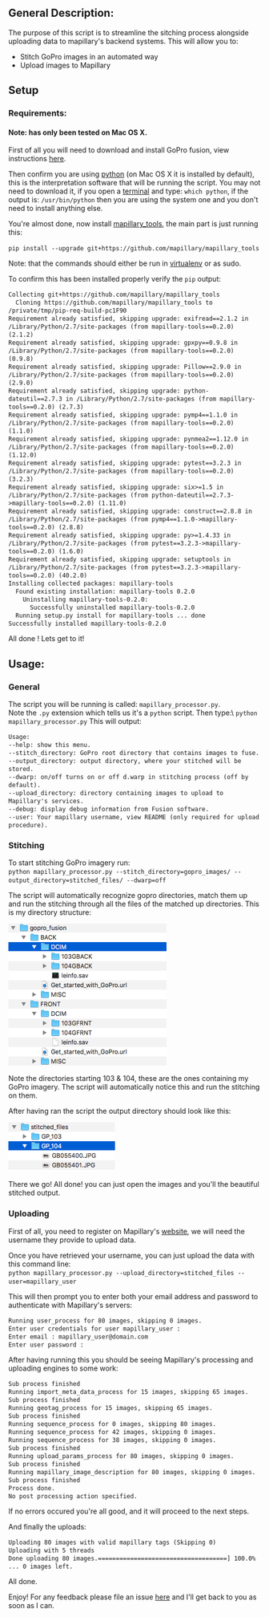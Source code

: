 ## General Description:

The purpose of this script is to streamline the sitching process alongside uploading data to mapillary's backend systems.
This will allow you to:
- Stitch GoPro images in an automated way
- Upload images to Mapillary

## Setup

### Requirements:

#### Note: has only been tested on Mac OS X.

First of all you will need to download and install GoPro fusion, view instructions [here](https://gopro.com/help/articles/how_to/how-to-install-fusion-studio-mac).

Then confirm you are using [python](https://www.python.org/downloads/mac-osx/) (on Mac OS X it is installed by default), this is the interpretation software that will be running the script.
You may not need to download it, if you open a [terminal](https://blog.teamtreehouse.com/introduction-to-the-mac-os-x-command-line) and type:
`which python`, if the output is: `/usr/bin/python` then you are using the system one and you don't need to install anything else.

You're almost done, now install [mapillary_tools](https://github.com/mapillary/mapillary_tools/), the main part is just running this:

`pip install --upgrade git+https://github.com/mapillary/mapillary_tools`

Note: that the commands should either be run in [virtualenv](https://virtualenv.pypa.io/en/stable/installation/) or as sudo.

To confirm this has been installed properly verify the `pip` output:

```
Collecting git+https://github.com/mapillary/mapillary_tools
  Cloning https://github.com/mapillary/mapillary_tools to /private/tmp/pip-req-build-pc1F90
Requirement already satisfied, skipping upgrade: exifread==2.1.2 in /Library/Python/2.7/site-packages (from mapillary-tools==0.2.0) (2.1.2)
Requirement already satisfied, skipping upgrade: gpxpy==0.9.8 in /Library/Python/2.7/site-packages (from mapillary-tools==0.2.0) (0.9.8)
Requirement already satisfied, skipping upgrade: Pillow==2.9.0 in /Library/Python/2.7/site-packages (from mapillary-tools==0.2.0) (2.9.0)
Requirement already satisfied, skipping upgrade: python-dateutil==2.7.3 in /Library/Python/2.7/site-packages (from mapillary-tools==0.2.0) (2.7.3)
Requirement already satisfied, skipping upgrade: pymp4==1.1.0 in /Library/Python/2.7/site-packages (from mapillary-tools==0.2.0) (1.1.0)
Requirement already satisfied, skipping upgrade: pynmea2==1.12.0 in /Library/Python/2.7/site-packages (from mapillary-tools==0.2.0) (1.12.0)
Requirement already satisfied, skipping upgrade: pytest==3.2.3 in /Library/Python/2.7/site-packages (from mapillary-tools==0.2.0) (3.2.3)
Requirement already satisfied, skipping upgrade: six>=1.5 in /Library/Python/2.7/site-packages (from python-dateutil==2.7.3->mapillary-tools==0.2.0) (1.11.0)
Requirement already satisfied, skipping upgrade: construct==2.8.8 in /Library/Python/2.7/site-packages (from pymp4==1.1.0->mapillary-tools==0.2.0) (2.8.8)
Requirement already satisfied, skipping upgrade: py>=1.4.33 in /Library/Python/2.7/site-packages (from pytest==3.2.3->mapillary-tools==0.2.0) (1.6.0)
Requirement already satisfied, skipping upgrade: setuptools in /Library/Python/2.7/site-packages (from pytest==3.2.3->mapillary-tools==0.2.0) (40.2.0)
Installing collected packages: mapillary-tools
  Found existing installation: mapillary-tools 0.2.0
    Uninstalling mapillary-tools-0.2.0:
      Successfully uninstalled mapillary-tools-0.2.0
  Running setup.py install for mapillary-tools ... done
Successfully installed mapillary-tools-0.2.0
```

All done ! Lets get to it!

## Usage:


### General

The script you will be running is called: `mapillary_processor.py`.<br/>Note the `.py` extension which tells us it's a `python` script.
Then type:\ `python mapillary_processor.py`
This will output:
```
Usage:
--help: show this menu.
--stitch_directory: GoPro root directory that contains images to fuse.
--output_directory: output directory, where your stitched will be stored.
--dwarp: on/off turns on or off d.warp in stitching process (off by default).
--upload_directory: directory containing images to upload to Mapillary's services.
--debug: display debug information from Fusion software.
--user: Your mapillary username, view README (only required for upload procedure).
```

### Stitching

To start stitching GoPro imagery run:<br/>`python mapillary_processor.py --stitch_directory=gopro_images/ --output_directory=stitched_files/ --dwarp=off`

The script will automatically recognize gopro directories, match them up and run the stitching through all the files of the matched
up directories.
This is my directory structure:

![Scheme](directory_structure.jpeg)

Note the directories starting 103 & 104, these are the ones containing my GoPro imagery.
The script will automatically notice this and run the stitching on them.

After having ran the script the output directory should look like this:

![Scheme](directory_output_structure.png)

There we go! All done! you can just open the images and you'll the beautiful stitched output.

### Uploading

First of all, you need to register on Mapillary's [website](https://mapillary.com/signup), we will need the username they provide to upload data.

Once you have retrieved your username, you can just upload the data with this command line:<br/>`python mapillary_processor.py --upload_directory=stitched_files --user=mapillary_user`<br/>

This will then prompt you to enter both your email address and password to authenticate with Mapillary's servers:
```
Running user_process for 80 images, skipping 0 images.
Enter user credentials for user mapillary_user :
Enter email : mapillary_user@domain.com
Enter user password :
```

After having running this you should be seeing Mapillary's processing and uploading engines to some work:<br/>
```
Sub process finished
Running import_meta_data_process for 15 images, skipping 65 images.
Sub process finished
Running geotag_process for 15 images, skipping 65 images.
Sub process finished
Running sequence_process for 0 images, skipping 80 images.
Running sequence_process for 42 images, skipping 0 images.
Running sequence_process for 38 images, skipping 0 images.
Sub process finished
Running upload_params_process for 80 images, skipping 0 images.
Sub process finished
Running mapillary_image_description for 80 images, skipping 0 images.
Sub process finished
Process done.
No post processing action specified.
```
If no errors occured you're all good, and it will proceed to the next steps.

And finally the uploads:
```
Uploading 80 images with valid mapillary tags (Skipping 0)
Uploading with 5 threads
Done uploading 80 images.====================================] 100.0% ... 0 images left.
```

All done.

Enjoy!
For any feedback please file an issue [here](https://github.com/lukes3315/mapillary_fusion/issues) and I'll get back to you as soon as I can.

